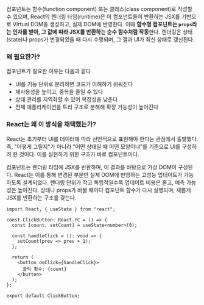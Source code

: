 ---
---
컴포넌트는 함수(function component) 또는 클래스(class component)로 작성할 수 있으며, React의 렌더링 타임(runtime)은 이 컴포넌트들이 반환하는 JSX를 기반으로 Virtual DOM을 생성하고, 실제 DOM에 반영한다. 이때 **함수형 컴포넌트는 `props`라는 인자를 받아, 그 값에 따라 JSX를 반환하는 순수 함수처럼 작동**한다. 렌더링은 상태(state)나 props가 변경되었을 때 다시 수행되며, 그 결과 UI가 최신 상태로 갱신된다.

### 왜 필요한가?

컴포넌트가 필요한 이유는 다음과 같다

- UI를 기능 단위로 분리하면 코드가 이해하기 쉬워진다
- 재사용성을 높이고, 중복을 줄일 수 있다
- 상태 관리를 지역화할 수 있어 복잡성을 낮춘다
- 전체 애플리케이션을 트리 구조로 분해해 확장 가능성이 높아진다

### React는 왜 이 방식을 채택했는가?

React는 초기부터 UI를 데이터에 따라 선언적으로 표현해야 한다는 관점에서 출발했다. 즉, "어떻게 그릴지"가 아니라 "어떤 상태일 때 어떤 모양이냐"를 기준으로 UI를 구성하려 한 것이다. 이를 실현하기 위한 구조가 바로 컴포넌트이다.

컴포넌트는 렌더링 타임에 JSX를 반환하며, 이 결과를 바탕으로 가상 DOM이 구성된다. React는 이를 통해 변경된 부분만 실제 DOM에 반영하는 고성능 업데이트가 가능하도록 설계되었다. 렌더링 단위가 작고 독립적일수록 업데이트 비용은 줄고, 예측 가능성은 높아진다. 상태나 props가 바뀔 때마다 컴포넌트 함수가 다시 실행되며, 새롭게 JSX를 반환하는 구조를 갖는다.

```tsx
import React, { useState } from "react";

const ClickButton: React.FC = () => {
  const [count, setCount] = useState<number>(0);

  const handleClick = (): void => {
    setCount(prev => prev + 1);
  };

  return (
    <button onClick={handleClick}>
      클릭 횟수: {count}
    </button>
  );
};

export default ClickButton;
```